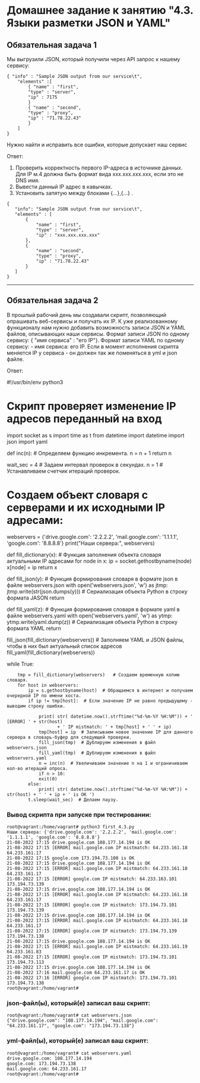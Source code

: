 # Домашнее задание к занятию "4.3. Языки разметки JSON и YAML"


## Обязательная задача 1

Мы выгрузили JSON, который получили через API запрос к нашему сервису:

    { "info" : "Sample JSON output from our service\t",
        "elements" :[
            { "name" : "first",
            "type" : "server",
            "ip" : 7175 
            }
            { "name" : "second",
            "type" : "proxy",
            "ip" : "71.78.22.43"
            }
        ]
    }

Нужно найти и исправить все ошибки, которые допускает наш сервис

Ответ:
   1) Проверить корректность первого IP-адреса в источнике данных.
      Для IP м.4 должна быть формат вида xxx.xxx.xxx.xxx, если это не DNS имя.
   2) Вывести данный IP адрес в кавычках.
   3) Установить запятую между блоками {...},{...}  .
      
    {
       "info": "Sample JSON output from our service\t",
       "elements" : [
           {
               "name" : "first",
               "type" : "server",
               "ip" : "xxx.xxx.xxx.xxx"
           },
           {
               "name" : "second",
               "type" : "proxy",
               "ip" : "71.78.22.43"
           }
       ]
    }


--------------------------------------------------------------------------------------------------


## Обязательная задача 2

В прошлый рабочий день мы создавали скрипт, позволяющий опрашивать веб-сервисы и получать их IP. 
К уже реализованному функционалу нам нужно добавить возможность записи JSON и YAML файлов, 
описывающих наши сервисы. 
Формат записи JSON по одному сервису: { "имя сервиса" : "его IP"}. 
Формат записи YAML по одному сервису: - имя сервиса: его IP. 
Если в момент исполнения скрипта меняется IP у сервиса - он должен так же поменяться в yml и json файле.

Ответ:

#!/usr/bin/env python3
# Скрипт проверяет изменение IP адресов переданный на вход
import socket as s
import time as t
from datetime import datetime
import json
import yaml

def inc(n):                     #  Определяем функцию инкремента.
    n = n + 1
    return n

wait_sec = 4                    # Задаем интервал проверок в секундах.
n = 1                           # Устанавливаем счетчик итераций проверок.

# Создаем объект словаря с серверами и их исходными IP адресами:

webservers = {'drive.google.com': '2.2.2.2', 'mail.google.com': '1.1.1.1', 'google.com': '8.8.8.8'}
print("Наши сервера:", webservers)

def fill_dictionary(x):               # Функция заполнения объекта словаря актуальными IP адресами
    for node in x:
        ip = socket.gethostbyname(node)
        x[node] = ip
    return x

def fill_json(y):                     # Функция формирования словаря в формате json в файле  webservers.json
    with open('webservers.json', 'w') as jtmp:
        jtmp.write(str(json.dumps(y)))        # Сериализация объекта Python в строку формата JASON
    return



def fill_yaml(z):                      # Функция формирования словаря в формате yaml в файле  webservers.yaml
    with open('webservers.yaml', 'w') as ytmp:
        ytmp.write(yaml.dump(z))              # Сериализация объекта Python в строку формата YAML
    return

fill_json(fill_dictionary(webservers))    # Заполняем YAML и JSON файлы, чтобы в них был актуальный список адресов
fill_yaml(fill_dictionary(webservers))

while True:

        tmp = fill_dictionary(webservers)   # Создаем временную копию словаря.
        for host in webservers:
            ip = s.gethostbyname(host)  # Обращаемся в интернет и получаем очередной IP по имени хоста.
            if ip != tmp[host]:  # Если значение IP не равно предыдущему - выводим строку ошибки.

                print( str( datetime.now().strftime("%d-%m-%Y %H:%M")) + ' [ERROR] ' + str(host)
                       + ' IP mistmatch: ' + tmp[host] + ' ' + ip)
                tmp[host] = ip  # Записываем новое значение IP для данного сервера в словарь-буфер для следующей проверки.
                fill_json(tmp)  # Дублируем изменения в файл webservers.json
                fill_yaml(tmp)  # Дублируем изменения в файл webservers.yaml
                n = inc(n)  # Увеличиваем значение n на 1 и ограничиваем кол-во итераций опроса.
                if n > 10:
                exit(0)
            else:
                print( str( datetime.now().strftime("%d-%m-%Y %H:%M")) + str(host) + ' ' + ip + ' is OK ')
            t.sleep(wait_sec)  # Делаем паузу.


### Вывод скрипта при запуске при тестировании:

    root@vagrant:/home/vagrant# python3 first_4.3.py
    Наши сервера: {'drive.google.com': '2.2.2.2', 'mail.google.com': '1.1.1.1', 'google.com': '8.8.8.8'}
    21-08-2022 17:15 drive.google.com 108.177.14.194 is OK
    21-08-2022 17:15 [ERROR] mail.google.com IP mistmatch: 64.233.161.18 64.233.161.17
    21-08-2022 17:15 google.com 173.194.73.100 is OK
    21-08-2022 17:15 drive.google.com 108.177.14.194 is OK
    21-08-2022 17:15 [ERROR] mail.google.com IP mistmatch: 64.233.161.18 64.233.161.17
    21-08-2022 17:15 [ERROR] google.com IP mistmatch: 64.233.163.101 173.194.73.139
    21-08-2022 17:15 drive.google.com 108.177.14.194 is OK
    21-08-2022 17:15 [ERROR] mail.google.com IP mistmatch: 64.233.161.18 64.233.161.17
    21-08-2022 17:15 [ERROR] google.com IP mistmatch: 173.194.73.101 173.194.73.139
    21-08-2022 17:15 drive.google.com 108.177.14.194 is OK
    21-08-2022 17:15 [ERROR] mail.google.com IP mistmatch: 64.233.161.18 64.233.161.17
    21-08-2022 17:15 [ERROR] google.com IP mistmatch: 173.194.73.139 173.194.73.138
    21-08-2022 17:15 drive.google.com 108.177.14.194 is OK
    21-08-2022 17:15 [ERROR] mail.google.com IP mistmatch: 64.233.161.19 64.233.161.83
    21-08-2022 17:15 [ERROR] google.com IP mistmatch: 173.194.73.101 173.194.73.113
    21-08-2022 17:15 drive.google.com 108.177.14.194 is OK
    21-08-2022 17:16 mail.google.com 64.233.161.17 is OK
    21-08-2022 17:16 [ERROR] google.com IP mistmatch: 173.194.73.101 173.194.73.138
    root@vagrant:/home/vagrant#

### json-файл(ы), который(е) записал ваш скрипт:

    root@vagrant:/home/vagrant# cat webservers.json
    {"drive.google.com": "108.177.14.194", "mail.google.com": "64.233.161.17", "google.com": "173.194.73.138"}

### yml-файл(ы), который(е) записал ваш скрипт:

    root@vagrant:/home/vagrant# cat webservers.yaml
    drive.google.com: 108.177.14.194
    google.com: 173.194.73.138
    mail.google.com: 64.233.161.17
    root@vagrant:/home/vagrant#

